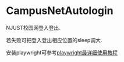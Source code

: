 # CampusNetAutologin

NJUST校园网登入登出.

若失败可把登入登出相应位置的sleep调大.

安装playwright可参考[playwright最详细使用教程](https://blog.csdn.net/m0_51156601/article/details/126886040)
